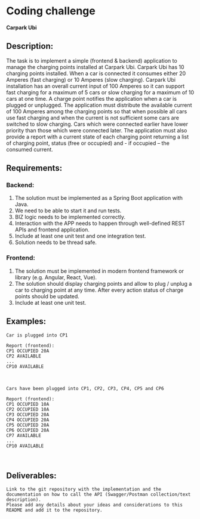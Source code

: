 # Coding challenge
**Carpark Ubi**

## Description:
The task is to implement a simple (frontend & backend) application to manage the charging points installed at Carpark Ubi.
    Carpark Ubi has 10 charging points installed. When a car is connected it consumes either 20 Amperes (fast charging) or 10 Amperes (slow charging). 
    Carpark Ubi installation has an overall current input of 100 Amperes so it can support fast charging for a maximum of 5 cars or slow charging for a maximum of 10 cars at one time.
    A charge point notifies the application when a car is plugged or unplugged.
    The application must distribute the available current of 100 Amperes among the charging points so that when possible all cars use fast charging and when the current is not sufficient some cars are switched to slow charging. 
    Cars which were connected earlier have lower priority than those which were connected later.
    The application must also provide a report with a current state of each charging point returning a list of charging point, status (free or occupied) and - if occupied – the consumed current.

## Requirements:
### Backend:
1. The solution must be implemented as a Spring Boot application with Java.
2. We need to be able to start it and run tests.
3. BIZ logic needs to be implemented correctly.
4. Interaction with the APP needs to happen through well-defined REST APIs and frontend application.
5. Include at least one unit test and one integration test.
6. Solution needs to be thread safe.

### Frontend:
1. The solution must be implemented in modern frontend framework or library (e.g. Angular, React, Vue).
2. The solution should display charging points and allow to plug / unplug a car to charging point at any time. After every action status of charge points should be updated.
3. Include at least one unit test.
​
## Examples:
```
Car is plugged into CP1

Report (frontend): 
CP1 OCCUPIED 20A
CP2 AVAILABLE
...
CP10 AVAILABLE
```
​
```
Cars have been plugged into CP1, CP2, CP3, CP4, CP5 and CP6

Report (frontend):
CP1 OCCUPIED 10A
CP2 OCCUPIED 10A
CP3 OCCUPIED 20A
CP4 OCCUPIED 20A
CP5 OCCUPIED 20A
CP6 OCCUPIED 20A
CP7 AVAILABLE
...
CP10 AVAILABLE
```
​
## Deliverables:
    Link to the git repository with the implementation and the documentation on how to call the API (Swagger/Postman collection/text description).
    Please add any details about your ideas and considerations to this README and add it to the repository.
